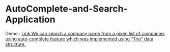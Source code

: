 # AutoComplete-and-Search-Application
Demo : <a href="https://sandeep-nitharwal-3905.github.io/Auto-Complete-and-Search-Application/"> Link 
 We can search a company name from a given list of companies using auto-complete feature which  was implemented using “Trie” data structure. 

